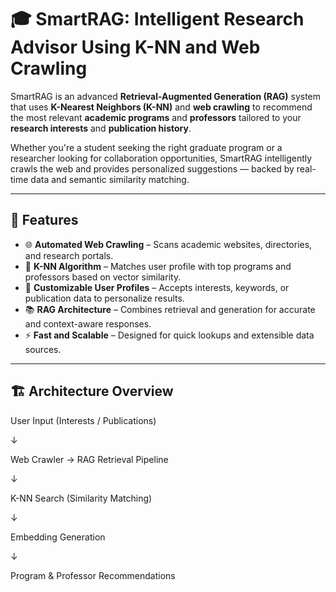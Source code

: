 # 🎓 SmartRAG: Intelligent Research Advisor Using K-NN and Web Crawling

SmartRAG is an advanced **Retrieval-Augmented Generation (RAG)** system that uses **K-Nearest Neighbors (K-NN)** and **web crawling** to recommend the most relevant **academic programs** and **professors** tailored to your **research interests** and **publication history**.

Whether you're a student seeking the right graduate program or a researcher looking for collaboration opportunities, SmartRAG intelligently crawls the web and provides personalized suggestions — backed by real-time data and semantic similarity matching.

---

## 🚀 Features

- 🌐 **Automated Web Crawling** – Scans academic websites, directories, and research portals.
- 🧠 **K-NN Algorithm** – Matches user profile with top programs and professors based on vector similarity.
- 🧾 **Customizable User Profiles** – Accepts interests, keywords, or publication data to personalize results.
- 📚 **RAG Architecture** – Combines retrieval and generation for accurate and context-aware responses.
- ⚡ **Fast and Scalable** – Designed for quick lookups and extensible data sources.

---

## 🏗️ Architecture Overview


User Input (Interests / Publications)

↓

Web Crawler → RAG Retrieval Pipeline

↓

K-NN Search (Similarity Matching)

↓

Embedding Generation

↓

Program & Professor Recommendations


